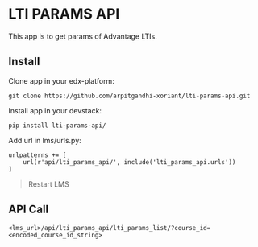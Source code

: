 # LTI PARAMS API


This app is to get params of Advantage LTIs.



Install
-------
Clone app in your edx-platform:

    git clone https://github.com/arpitgandhi-xoriant/lti-params-api.git
    
Install app in your devstack:

    pip install lti-params-api/
    
Add url in lms/urls.py:

    urlpatterns += [
        url(r'api/lti_params_api/', include('lti_params_api.urls'))
    ]


> Restart LMS

    
API Call
---
    
    <lms_url>/api/lti_params_api/lti_params_list/?course_id=<encoded_course_id_string>
